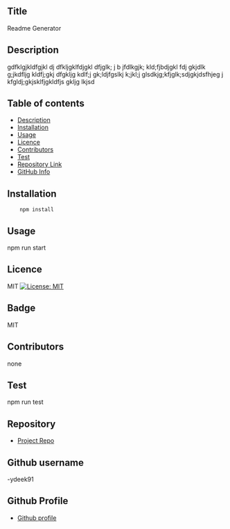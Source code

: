 

## Title 
  Readme Generator 

## Description 
gdfklgjkldfgjkl dj dfkljgklfdjgkl dfjglk; j b jfdlkgjk; kld;fjbdjgkl fdj gkjdlk g;jkdfljg kldfj;gkj  dfgkljg kdlf;j gk;ldjfgslkj k;jkl;j glsdkjg;kfjglk;sdjgkjdsfhjeg j kfgldj;gkjsklfjgkldfjs gkljg lkjsd
## Table of contents 
- [Description](#Description)
- [Installation](#Installation)
- [Usage](#Usage)
- [Licence](#Licence)
- [Contributors](#Contributors)
- [Test](#Test)
- [Repository Link](#Repository)
- [GitHub Info](#GitHub) 


## Installation
        npm install
## Usage
npm run start 
## Licence
MIT
[![License: MIT](https://img.shields.io/badge/License-MIT-yellow.svg)](https://opensource.org/licenses/MIT)
## Badge 
MIT 
## Contributors
none
## Test
npm run test 
## Repository
- [Project Repo](undefined)
## Github username 
-ydeek91
## Github Profile 
- [Github profile](https://github.com/ydeek91)
